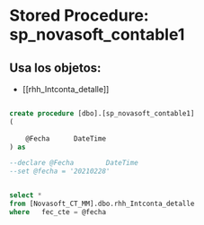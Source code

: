 # Stored Procedure: sp_novasoft_contable1

## Usa los objetos:
- [[rhh_Intconta_detalle]]

```sql

create procedure [dbo].[sp_novasoft_contable1] 
(
	
	@Fecha		DateTime
) as

--declare @Fecha		DateTime
--set @fecha = '20210228'


select *
from [Novasoft_CT_MM].dbo.rhh_Intconta_detalle
where	fec_cte = @fecha


```
